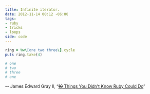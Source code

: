 ```yaml
---
title: Infinite iterator.
date: 2012-11-14 00:12 -06:00
tags: 
- ruby
- tricks
- loops
side: code
---
```


```ruby
ring = %w\[one two three\].cycle
puts ring.take(4)

# one
# two
# three
# one
```

-- James Edward Gray II, &ldquo;[<s>10</s> Things You Didn't Know Ruby Could Do](https://speakerdeck.com/jeg2/10-things-you-didnt-know-ruby-could-do)&rdquo;
